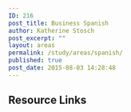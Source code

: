 ```yaml
---
ID: 216
post_title: Business Spanish
author: Katherine Stosch
post_excerpt: ""
layout: areas
permalink: /study/areas/spanish/
published: true
post_date: 2015-08-03 14:28:48
---
```


<!-- Types Custom Fields: -->

<!-- resource-links -->
<h2>Resource Links</h2>
<!-- End resource-links -->

<!-- End Types Custom Fields -->